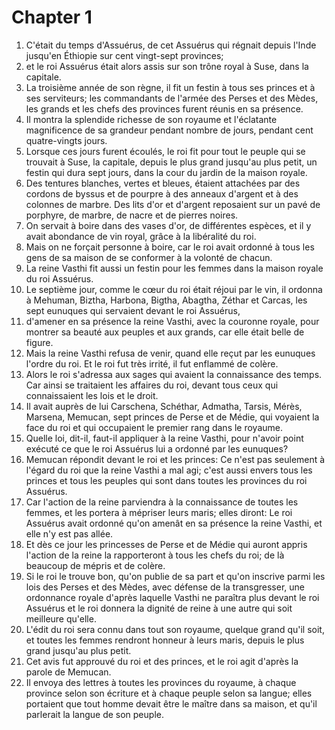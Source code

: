 # Chapter 1

1. C'était du temps d'Assuérus, de cet Assuérus qui régnait depuis l'Inde jusqu'en Éthiopie sur cent vingt-sept provinces;
2. et le roi Assuérus était alors assis sur son trône royal à Suse, dans la capitale.
3. La troisième année de son règne, il fit un festin à tous ses princes et à ses serviteurs; les commandants de l'armée des Perses et des Mèdes, les grands et les chefs des provinces furent réunis en sa présence.
4. Il montra la splendide richesse de son royaume et l'éclatante magnificence de sa grandeur pendant nombre de jours, pendant cent quatre-vingts jours.
5. Lorsque ces jours furent écoulés, le roi fit pour tout le peuple qui se trouvait à Suse, la capitale, depuis le plus grand jusqu'au plus petit, un festin qui dura sept jours, dans la cour du jardin de la maison royale.
6. Des tentures blanches, vertes et bleues, étaient attachées par des cordons de byssus et de pourpre à des anneaux d'argent et à des colonnes de marbre. Des lits d'or et d'argent reposaient sur un pavé de porphyre, de marbre, de nacre et de pierres noires.
7. On servait à boire dans des vases d'or, de différentes espèces, et il y avait abondance de vin royal, grâce à la libéralité du roi.
8. Mais on ne forçait personne à boire, car le roi avait ordonné à tous les gens de sa maison de se conformer à la volonté de chacun.
9. La reine Vasthi fit aussi un festin pour les femmes dans la maison royale du roi Assuérus.
10. Le septième jour, comme le cœur du roi était réjoui par le vin, il ordonna à Mehuman, Biztha, Harbona, Bigtha, Abagtha, Zéthar et Carcas, les sept eunuques qui servaient devant le roi Assuérus,
11. d'amener en sa présence la reine Vasthi, avec la couronne royale, pour montrer sa beauté aux peuples et aux grands, car elle était belle de figure.
12. Mais la reine Vasthi refusa de venir, quand elle reçut par les eunuques l'ordre du roi. Et le roi fut très irrité, il fut enflammé de colère.
13. Alors le roi s'adressa aux sages qui avaient la connaissance des temps. Car ainsi se traitaient les affaires du roi, devant tous ceux qui connaissaient les lois et le droit.
14. Il avait auprès de lui Carschena, Schéthar, Admatha, Tarsis, Mérès, Marsena, Memucan, sept princes de Perse et de Médie, qui voyaient la face du roi et qui occupaient le premier rang dans le royaume.
15. Quelle loi, dit-il, faut-il appliquer à la reine Vasthi, pour n'avoir point exécuté ce que le roi Assuérus lui a ordonné par les eunuques?
16. Memucan répondit devant le roi et les princes: Ce n'est pas seulement à l'égard du roi que la reine Vasthi a mal agi; c'est aussi envers tous les princes et tous les peuples qui sont dans toutes les provinces du roi Assuérus.
17. Car l'action de la reine parviendra à la connaissance de toutes les femmes, et les portera à mépriser leurs maris; elles diront: Le roi Assuérus avait ordonné qu'on amenât en sa présence la reine Vasthi, et elle n'y est pas allée.
18. Et dès ce jour les princesses de Perse et de Médie qui auront appris l'action de la reine la rapporteront à tous les chefs du roi; de là beaucoup de mépris et de colère.
19. Si le roi le trouve bon, qu'on publie de sa part et qu'on inscrive parmi les lois des Perses et des Mèdes, avec défense de la transgresser, une ordonnance royale d'après laquelle Vasthi ne paraîtra plus devant le roi Assuérus et le roi donnera la dignité de reine à une autre qui soit meilleure qu'elle.
20. L'édit du roi sera connu dans tout son royaume, quelque grand qu'il soit, et toutes les femmes rendront honneur à leurs maris, depuis le plus grand jusqu'au plus petit.
21. Cet avis fut approuvé du roi et des princes, et le roi agit d'après la parole de Memucan.
22. Il envoya des lettres à toutes les provinces du royaume, à chaque province selon son écriture et à chaque peuple selon sa langue; elles portaient que tout homme devait être le maître dans sa maison, et qu'il parlerait la langue de son peuple.

